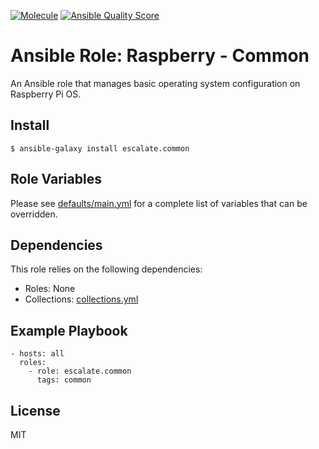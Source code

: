 [![Molecule](https://github.com/escalate/ansible-raspberry-common/actions/workflows/molecule.yml/badge.svg?branch=master&event=push)](https://github.com/escalate/ansible-raspberry-common/actions/workflows/molecule.yml)
[![Ansible Quality Score](https://img.shields.io/ansible/quality/54162)](https://galaxy.ansible.com/escalate/common)

# Ansible Role: Raspberry - Common

An Ansible role that manages basic operating system configuration on Raspberry Pi OS.

## Install

```
$ ansible-galaxy install escalate.common
```

## Role Variables

Please see [defaults/main.yml](https://github.com/escalate/ansible-raspberry-common/blob/master/defaults/main.yml) for a complete list of variables that can be overridden.

## Dependencies

This role relies on the following dependencies:

* Roles: None
* Collections: [collections.yml](https://github.com/escalate/ansible-raspberry-common/blob/master/collections.yml)

## Example Playbook

```
- hosts: all
  roles:
    - role: escalate.common
      tags: common
```

## License

MIT
